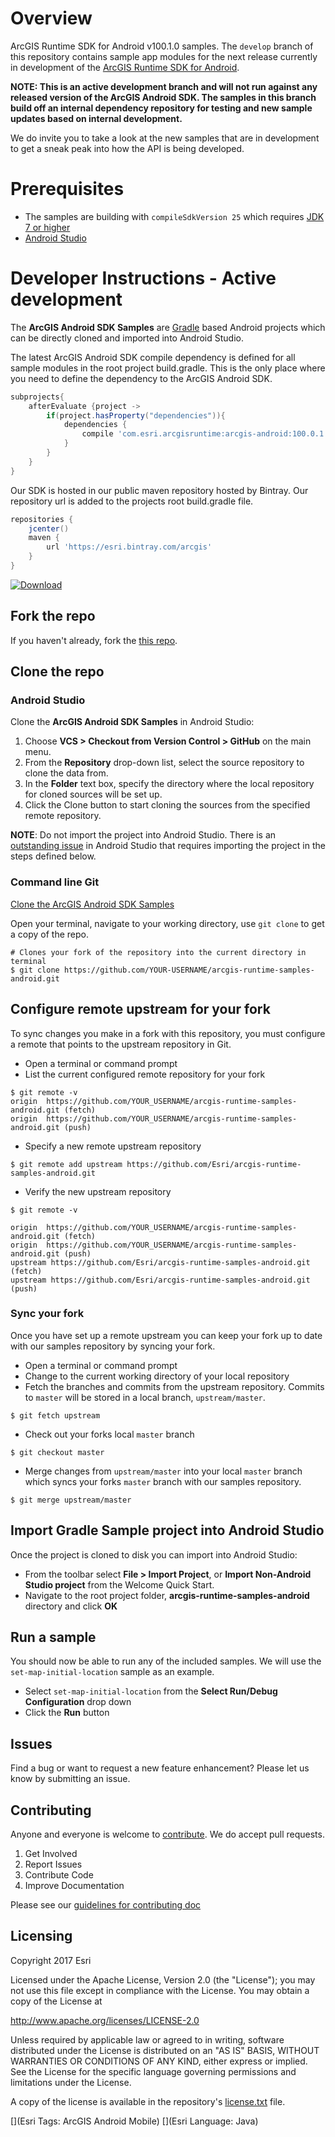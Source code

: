 # Overview
ArcGIS Runtime SDK for Android v100.1.0 samples.  The `develop` branch of this repository contains sample app modules for the next release currently in development of the [ArcGIS Runtime SDK for Android](https://developers.arcgis.com/android/). 

**NOTE:  This is an active development branch and will not run against any released version of the ArcGIS Android SDK.  The samples in this branch build off an internal dependency repository for testing and new sample updates based on internal development.**  

We do invite you to take a look at the new samples that are in development to get a sneak peak into how the API is being developed. 

# Prerequisites
* The samples are building with `compileSdkVersion 25` which requires [JDK 7 or higher](http://www.oracle.com/technetwork/java/javase/downloads/index.html)
* [Android Studio](http://developer.android.com/sdk/index.html)

# Developer Instructions - Active development
The **ArcGIS Android SDK Samples** are [Gradle](https://www.gradle.org) based Android projects which can be directly cloned and imported into Android Studio.

The latest ArcGIS Android SDK compile dependency is defined for all sample modules in the root project build.gradle.  This is the only place where you need to define the dependency to the ArcGIS Android SDK.

```groovy
subprojects{
    afterEvaluate {project ->
        if(project.hasProperty("dependencies")){
            dependencies {
                compile 'com.esri.arcgisruntime:arcgis-android:100.0.1'
            }
        }
    }
}
```

Our SDK is hosted in our public maven repository hosted by Bintray.  Our repository url is added to the projects root build.gradle file.

```groovy
repositories {
    jcenter()
    maven {
        url 'https://esri.bintray.com/arcgis'
    }
}
```

[ ![Download](https://api.bintray.com/packages/esri/arcgis/arcgis-android/images/download.svg) ](https://bintray.com/esri/arcgis/arcgis-android/_latestVersion)

## Fork the repo
If you haven't already, fork the [this repo](https://github.com/Esri/arcgis-android-sdk-gradle-samples/fork).

## Clone the repo

### Android Studio
Clone the **ArcGIS Android SDK Samples** in Android Studio:

1. Choose **VCS > Checkout from Version Control > GitHub** on the main menu.
2. From the **Repository** drop-down list, select the source repository to clone the data from.
3. In the **Folder** text box, specify the directory where the local repository for cloned sources will be set up.
4. Click the Clone button to start cloning the sources from the specified remote repository.

**NOTE**: Do not import the project into Android Studio.  There is an [outstanding issue](https://groups.google.com/forum/#!topic/adt-dev/o8h3Jg9ICGo) in Android Studio that requires importing the project in the steps defined below.

### Command line Git
[Clone the ArcGIS Android SDK Samples](https://help.github.com/articles/fork-a-repo#step-2-clone-your-fork)

Open your terminal, navigate to your working directory, use `git clone` to get a copy of the repo.

```
# Clones your fork of the repository into the current directory in terminal
$ git clone https://github.com/YOUR-USERNAME/arcgis-runtime-samples-android.git
```

## Configure remote upstream for your fork
To sync changes you make in a fork with this repository, you must configure a remote that points to the upstream repository in Git.

- Open a terminal or command prompt
- List the current configured remote repository for your fork

```
$ git remote -v
origin	https://github.com/YOUR_USERNAME/arcgis-runtime-samples-android.git (fetch)
origin	https://github.com/YOUR_USERNAME/arcgis-runtime-samples-android.git (push)
```

- Specify a new remote upstream repository

```
$ git remote add upstream https://github.com/Esri/arcgis-runtime-samples-android.git
```

- Verify the new upstream repository

```
$ git remote -v

origin	https://github.com/YOUR_USERNAME/arcgis-runtime-samples-android.git (fetch)
origin	https://github.com/YOUR_USERNAME/arcgis-runtime-samples-android.git (push)
upstream https://github.com/Esri/arcgis-runtime-samples-android.git (fetch)
upstream https://github.com/Esri/arcgis-runtime-samples-android.git (push)
```

### Sync your fork
Once you have set up a remote upstream you can keep your fork up to date with our samples repository by syncing your fork.

- Open a terminal or command prompt
- Change to the current working directory of your local repository
- Fetch the branches and commits from the upstream repository.  Commits to `master` will be stored in a local branch, `upstream/master`.

```
$ git fetch upstream
```

- Check out your forks local `master` branch

```
$ git checkout master
```

- Merge changes from `upstream/master` into  your local `master` branch which syncs your forks `master` branch with our samples repository.

```
$ git merge upstream/master
```

## Import Gradle Sample project into Android Studio
Once the project is cloned to disk you can import into Android Studio:

* From the toolbar select **File > Import Project**, or **Import Non-Android Studio project** from the Welcome Quick Start.
* Navigate to the root project folder, **arcgis-runtime-samples-android** directory and click **OK**

## Run a sample
You should now be able to run any of the included samples.  We will use the `set-map-initial-location` sample as an example.

* Select `set-map-initial-location` from the **Select Run/Debug Configuration** drop down
* Click the **Run** button

## Issues
Find a bug or want to request a new feature enhancement?  Please let us know by submitting an issue.

## Contributing
Anyone and everyone is welcome to [contribute](CONTRIBUTING.md). We do accept pull requests.

1. Get Involved
2. Report Issues
3. Contribute Code
4. Improve Documentation

Please see our [guidelines for contributing doc](https://github.com/Esri/contributing/blob/master/README.md)

## Licensing
Copyright 2017 Esri

Licensed under the Apache License, Version 2.0 (the "License"); you may not use this file except in compliance with the License. You may obtain a copy of the License at

http://www.apache.org/licenses/LICENSE-2.0

Unless required by applicable law or agreed to in writing, software distributed under the License is distributed on an "AS IS" BASIS, WITHOUT WARRANTIES OR CONDITIONS OF ANY KIND, either express or implied. See the License for the specific language governing permissions and limitations under the License.

A copy of the license is available in the repository's [license.txt](https://github.com/Esri/arcgis-android-sdk-gradle-samples/blob/master/LICENSE) file.

[](Esri Tags: ArcGIS Android Mobile)
[](Esri Language: Java)​
